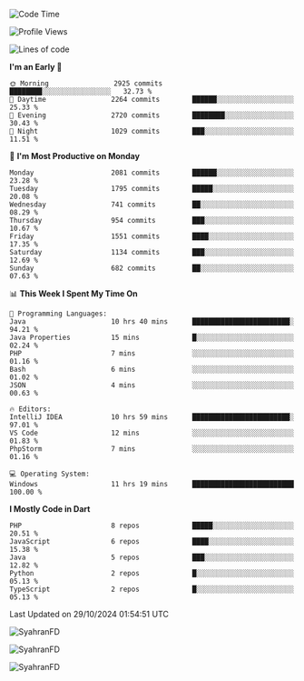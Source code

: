 <!--START_SECTION:waka-->
![Code Time](http://img.shields.io/badge/Code%20Time-475%20hrs%2047%20mins-blue)

![Profile Views](http://img.shields.io/badge/Profile%20Views-10-blue)

![Lines of code](https://img.shields.io/badge/From%20Hello%20World%20I%27ve%20Written-3.5%20million%20lines%20of%20code-blue)

**I'm an Early 🐤** 

```text
🌞 Morning                2925 commits        ████████░░░░░░░░░░░░░░░░░   32.73 % 
🌆 Daytime                2264 commits        ██████░░░░░░░░░░░░░░░░░░░   25.33 % 
🌃 Evening                2720 commits        ████████░░░░░░░░░░░░░░░░░   30.43 % 
🌙 Night                  1029 commits        ███░░░░░░░░░░░░░░░░░░░░░░   11.51 % 
```
📅 **I'm Most Productive on Monday** 

```text
Monday                   2081 commits        ██████░░░░░░░░░░░░░░░░░░░   23.28 % 
Tuesday                  1795 commits        █████░░░░░░░░░░░░░░░░░░░░   20.08 % 
Wednesday                741 commits         ██░░░░░░░░░░░░░░░░░░░░░░░   08.29 % 
Thursday                 954 commits         ███░░░░░░░░░░░░░░░░░░░░░░   10.67 % 
Friday                   1551 commits        ████░░░░░░░░░░░░░░░░░░░░░   17.35 % 
Saturday                 1134 commits        ███░░░░░░░░░░░░░░░░░░░░░░   12.69 % 
Sunday                   682 commits         ██░░░░░░░░░░░░░░░░░░░░░░░   07.63 % 
```


📊 **This Week I Spent My Time On** 

```text
💬 Programming Languages: 
Java                     10 hrs 40 mins      ████████████████████████░   94.21 % 
Java Properties          15 mins             █░░░░░░░░░░░░░░░░░░░░░░░░   02.24 % 
PHP                      7 mins              ░░░░░░░░░░░░░░░░░░░░░░░░░   01.16 % 
Bash                     6 mins              ░░░░░░░░░░░░░░░░░░░░░░░░░   01.02 % 
JSON                     4 mins              ░░░░░░░░░░░░░░░░░░░░░░░░░   00.63 % 

🔥 Editors: 
IntelliJ IDEA            10 hrs 59 mins      ████████████████████████░   97.01 % 
VS Code                  12 mins             ░░░░░░░░░░░░░░░░░░░░░░░░░   01.83 % 
PhpStorm                 7 mins              ░░░░░░░░░░░░░░░░░░░░░░░░░   01.16 % 

💻 Operating System: 
Windows                  11 hrs 19 mins      █████████████████████████   100.00 % 
```

**I Mostly Code in Dart** 

```text
PHP                      8 repos             █████░░░░░░░░░░░░░░░░░░░░   20.51 % 
JavaScript               6 repos             ████░░░░░░░░░░░░░░░░░░░░░   15.38 % 
Java                     5 repos             ███░░░░░░░░░░░░░░░░░░░░░░   12.82 % 
Python                   2 repos             █░░░░░░░░░░░░░░░░░░░░░░░░   05.13 % 
TypeScript               2 repos             █░░░░░░░░░░░░░░░░░░░░░░░░   05.13 % 
```




 Last Updated on 29/10/2024 01:54:51 UTC
<!--END_SECTION:waka-->

<p align="left">
  <img src="https://github-readme-stats.vercel.app/api/top-langs?username=SyahranFD&layout=donut&hide=C%2B%2B,CMake,css&show_icons=true&locale=en&&theme=blueberry" alt="SyahranFD" />
</p>

<p align="left">
  <img src="https://github-readme-stats.vercel.app/api?username=SyahranFD&show_icons=true&locale=en&theme=blueberry" alt="SyahranFD" />
</p>

<p align="left">
  <img src="https://streak-stats.demolab.com/?user=SyahranFD&theme=blueberry" alt="SyahranFD"/>
</p>
